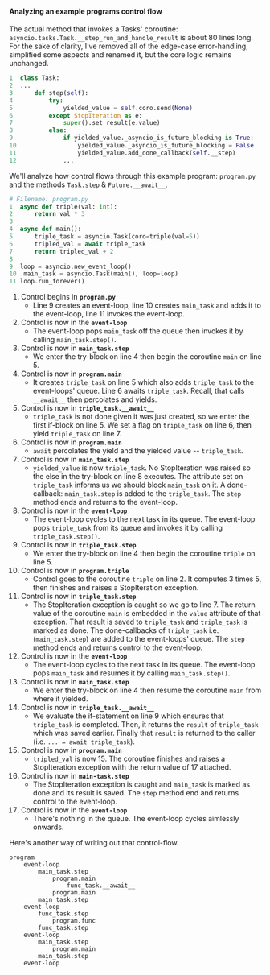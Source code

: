 #### Analyzing an example programs control flow

The actual method that invokes a Tasks' coroutine: `asyncio.tasks.Task.__step_run_and_handle_result` is about 80 lines long. For the sake of clarity, I've removed all of the edge-case error-handling, simplified some aspects and renamed it, but the core logic remains unchanged.

```python
1  class Task:
2  ...
3      def step(self):
4          try:
5              yielded_value = self.coro.send(None)
6          except StopIteration as e:
7              super().set_result(e.value)
8          else:
9              if yielded_value._asyncio_is_future_blocking is True:
10                 yielded_value._asyncio_is_future_blocking = False
11                 yielded_value.add_done_callback(self.__step)
12             ...
```

We'll analyze how control flows through this example program: `program.py` and the methods `Task.step` & `Future.__await__`.

```python
# Filename: program.py
1  async def triple(val: int):
2      return val * 3
3
4  async def main():
5      triple_task = asyncio.Task(coro=triple(val=5))
6      tripled_val = await triple_task
7      return tripled_val + 2
8
9  loop = asyncio.new_event_loop()
10  main_task = asyncio.Task(main(), loop=loop)
11 loop.run_forever()
```

1. Control begins in **`program.py`** 
    * Line 9 creates an event-loop, line 10 creates `main_task` and adds it to the event-loop, line 11 invokes the event-loop. 
1. Control is now in the **`event-loop`**
    * The event-loop pops `main_task` off the queue then invokes it by calling `main_task.step()`. 
1. Control is now in **`main_task.step`**
    * We enter the try-block on line 4 then begin the coroutine `main` on line 5. 
1. Control is now in **`program.main`**
    * It creates `triple_task` on line 5 which also adds `triple_task` to the event-loops' queue. Line 6 awaits `triple_task`. Recall, that calls `__await__` then percolates and yields.
1. Control is now in **`triple_task.__await__`**
    * `triple_task` is not done given it was just created, so we enter the first if-block on line 5. We set a flag on `triple_task` on line 6, then yield `triple_task` on line 7.
1. Control is now in **`program.main`**
    * `await` percolates the yield and the yielded value -- `triple_task`.
1. Control is now in **`main_task.step`**
    * `yielded_value` is now `triple_task`. No StopIteration was raised so the else in the try-block on line 8 executes. The attribute set on `triple_task` informs us we should block `main_task` on it. A done-callback: `main_task.step` is added to the `triple_task`. The `step` method ends and returns to the event-loop.
1. Control is now in the **`event-loop`**
    * The event-loop cycles to the next task in its queue. The event-loop pops `triple_task` from its queue and invokes it by calling `triple_task.step()`.
1. Control is now in **`triple_task.step`**
    * We enter the try-block on line 4 then begin the coroutine `triple` on line 5. 
1. Control is now in **`program.triple`**
    * Control goes to the coroutine `triple` on line 2. It computes 3 times 5, then finishes and raises a StopIteration exception.
1. Control is now in **`triple_task.step`**
    * The StopIteration exception is caught so we go to line 7. The return value of the coroutine `main` is embedded in the `value` attribute of that exception. That result is saved to `triple_task` and `triple_task` is marked as done. The done-callbacks of `triple_task` i.e. (`main_task.step`) are added to the event-loops' queue. The `step` method ends and returns control to the event-loop.
1. Control is now in the **`event-loop`**
    * The event-loop cycles to the next task in its queue. The event-loop pops `main_task` and resumes it by calling `main_task.step()`.
1. Control is now in **`main_task.step`**
    * We enter the try-block on line 4 then resume the coroutine `main` from where it yielded.
1. Control is now in **`triple_task.__await__`**
    * We evaluate the if-statement on line 9 which ensures that `triple_task` is completed. Then, it returns the `result` of `triple_task` which was saved earlier. Finally that `result`
    is returned to the caller (i.e. `... = await triple_task`).
1. Control is now in **`program.main`** 
    * `tripled_val` is now 15. The coroutine finishes and raises a StopIteration exception with the return value of 17 attached.
1. Control is now in **`main-task.step`** 
    * The StopIteration exception is caught and `main_task` is marked as done and its result is saved. The `step` method end and returns control to the event-loop.
1. Control is now in the **`event-loop`** 
    * There's nothing in the queue. The event-loop cycles aimlessly onwards.

Here's another way of writing out that control-flow. 
```
program
    event-loop
        main_task.step
            program.main
                func_task.__await__
            program.main
        main_task.step
    event-loop
        func_task.step
            program.func
        func_task.step
    event-loop
        main_task.step 
            program.main
        main_task.step
    event-loop
```